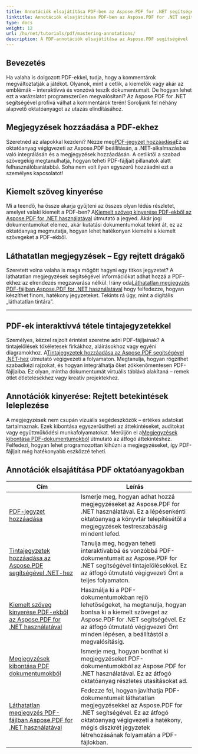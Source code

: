 ```yaml
---
title: Annotációk elsajátítása PDF-ben az Aspose.PDF for .NET segítségével
linktitle: Annotációk elsajátítása PDF-ben az Aspose.PDF for .NET segítségével
type: docs
weight: 12
url: /hu/net/tutorials/pdf/mastering-annotations/
description: A PDF-annotációk elsajátítása az Aspose.PDF segítségével .NET-hez. Fedezze fel a részletes oktatóanyagokat a megjegyzések hozzáadásával, testreszabásával és kibontásával kapcsolatban, hogy interaktívabbá tegye a PDF-fájlokat.
---
```

## Bevezetés

Ha valaha is dolgozott PDF-ekkel, tudja, hogy a kommentárok megváltoztatják a játékot. Olyanok, mint a cetlik, a kiemelők vagy akár az emblémák – interaktívvá és vonzóvá teszik dokumentumait. De hogyan lehet ezt a varázslatot programszerűen megvalósítani? Az Aspose.PDF for .NET segítségével profivá válhat a kommentárok terén! Soroljunk fel néhány alapvető oktatóanyagot az utazás elindításához.

## Megjegyzések hozzáadása a PDF-ekhez  

 Szeretnéd az alapokkal kezdeni? Nézze meg[PDF-jegyzet hozzáadása](./adding-pdf-annotation/)Ez az oktatóanyag végigvezeti az Aspose.PDF beállításán, a .NET-alkalmazásba való integrálásán és a megjegyzések hozzáadásán. A cetliktől a szabad szövegekig megtanulhatja, hogyan teheti PDF-fájljait pillanatok alatt felhasználóbarátabbá. Soha nem volt ilyen egyszerű hozzáadni ezt a személyes kapcsolatot!  


## Kiemelt szöveg kinyerése  

 Mi a teendő, ha össze akarja gyűjteni az összes olyan lédús részletet, amelyet valaki kiemelt a PDF-ben? A[Kiemelt szöveg kinyerése PDF-ekből az Aspose.PDF for .NET használatával](./extract-highlighted-text-from-pdf/) útmutató a jegyed. Akár jogi dokumentumokat elemez, akár kutatási dokumentumokat tekint át, ez az oktatóanyag megmutatja, hogyan lehet hatékonyan kiemelni a kiemelt szövegeket a PDF-ekből.  

## Láthatatlan megjegyzések – Egy rejtett drágakő  

 Szeretett volna valaha is maga mögött hagyni egy titkos jegyzetet? A láthatatlan megjegyzések segítségével információkat adhat hozzá a PDF-ekhez az elrendezés megzavarása nélkül. Irány oda[Láthatatlan megjegyzés PDF-fájlban Aspose.PDF for .NET használatával](./invisible-annotation-in-pdf-file/) hogy felfedezze, hogyan készíthet finom, hatékony jegyzeteket. Tekints rá úgy, mint a digitális „láthatatlan tintára”.  

---

## PDF-ek interaktívvá tétele tintajegyzetekkel  

 Személyes, kézzel rajzolt érintést szeretne adni PDF-fájljainak? A tintajelölések tökéletesek firkákhoz, aláírásokhoz vagy egyéni diagramokhoz. A[Tintajegyzetek hozzáadása az Aspose.PDF segítségével .NET-hez](./adding-ink-annotations/) útmutató végigvezeti a folyamaton. Megtanulja, hogyan rögzíthet szabadkézi rajzokat, és hogyan integrálhatja őket zökkenőmentesen PDF-fájljaiba. Ez olyan, mintha dokumentumát virtuális táblává alakítaná – remek ötlet ötletelésekhez vagy kreatív projektekhez.  

## Annotációk kinyerése: Rejtett betekintések leleplezése  

 A megjegyzések nem csupán vizuális segédeszközök – értékes adatokat tartalmaznak. Ezek kibontása egyszerűsítheti az áttekintéseket, auditokat vagy együttműködési munkafolyamatokat. Merüljön el a[Megjegyzések kibontása PDF-dokumentumokból](./extract-annotations-from-pdf/) útmutató az átfogó áttekintéshez. Felfedezi, hogyan lehet programozottan kihúzni a megjegyzéseket, így PDF-fájljait még hatékonyabb eszközzé teheti.  

## Annotációk elsajátítása PDF oktatóanyagokban
| Cím | Leírás |
| --- | --- | 
| [PDF-jegyzet hozzáadása](./adding-pdf-annotation/) | Ismerje meg, hogyan adhat hozzá megjegyzéseket az Aspose.PDF for .NET használatával. Ez a lépésenkénti oktatóanyag a könyvtár telepítésétől a megjegyzések testreszabásáig mindent lefed. |  
| [Tintajegyzetek hozzáadása az Aspose.PDF segítségével .NET-hez](./adding-ink-annotations/) | Tanulja meg, hogyan teheti interaktívabbá és vonzóbbá PDF-dokumentumait az Aspose.PDF for .NET segítségével tintajelölésekkel. Ez az átfogó útmutató végigvezeti Önt a teljes folyamaton. |    
| [Kiemelt szöveg kinyerése PDF-ekből az Aspose.PDF for .NET használatával](./extract-highlighted-text-from-pdf/) | Használja ki a PDF-dokumentumokban rejlő lehetőségeket, ha megtanulja, hogyan bontsa ki a kiemelt szöveget az Aspose.PDF for .NET segítségével. Ez az átfogó útmutató végigvezeti Önt minden lépésen, a beállítástól a megvalósításig. |  
| [Megjegyzések kibontása PDF dokumentumokból](./extract-annotations-from-pdf/) | Ismerje meg, hogyan bonthat ki megjegyzéseket PDF-dokumentumokból az Aspose.PDF for .NET használatával. Ez az átfogó oktatóanyag részletes utasításokat ad. |    
| [Láthatatlan megjegyzés PDF-fájlban Aspose.PDF for .NET használatával](./invisible-annotation-in-pdf-file/) | Fedezze fel, hogyan javíthatja PDF-dokumentumait láthatatlan megjegyzésekkel az Aspose.PDF for .NET segítségével. Ez az átfogó oktatóanyag végigvezeti a hatékony, mégis diszkrét jegyzetek létrehozásának folyamatán a PDF-fájlokban. |  